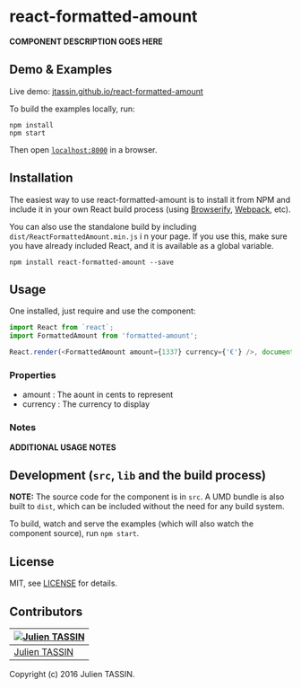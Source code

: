 # react-formatted-amount

__COMPONENT DESCRIPTION GOES HERE__


## Demo & Examples

Live demo: [jtassin.github.io/react-formatted-amount](http://jtassin.github.io/react-formatted-amount/)

To build the examples locally, run:

```
npm install
npm start
```

Then open [`localhost:8000`](http://localhost:8000) in a browser.


## Installation

The easiest way to use react-formatted-amount is to install it from NPM and include it in your own React build process (using [Browserify](http://browserify.org), [Webpack](http://webpack.github.io/), etc).

You can also use the standalone build by including `dist/ReactFormattedAmount.min.js` i n your page. If you use this, make sure you have already included React, and it is available as a global variable.

```
npm install react-formatted-amount --save
```


## Usage

One installed, just require and use the component:
```javascript
import React from `react`;
import FormattedAmount from 'formatted-amount';

React.render(<FormattedAmount amount={1337} currency={'€'} />, document.querySelector('#main'));
```


### Properties

* amount : The aount in cents to represent
* currency : The currency to display

### Notes

__ADDITIONAL USAGE NOTES__


## Development (`src`, `lib` and the build process)

**NOTE:** The source code for the component is in `src`. A UMD bundle is also built to `dist`, which can be included without the need for any build system.

To build, watch and serve the examples (which will also watch the component source), run `npm start`. 

## License

MIT, see [LICENSE](/LICENSE) for details.

## Contributors

[![Julien TASSIN](https://avatars0.githubusercontent.com/u/1771191?v=3&s=144)](https://github.com/roylee0704/) |
---|
[Julien TASSIN](https://github.com/jtassin) |

Copyright (c) 2016 Julien TASSIN.

